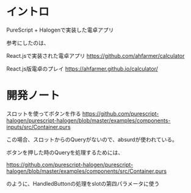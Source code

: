 # イントロ

PureScript + Halogenで実装した電卓アプリ

参考にしたのは、

React.jsで実装された電卓アプリ
https://github.com/ahfarmer/calculator

React.js版電卓のプレイ
https://ahfarmer.github.io/calculator/

# 開発ノート

スロットを使ってボタンを作る
https://github.com/purescript-halogen/purescript-halogen/blob/master/examples/components-inputs/src/Container.purs

この場合、スロットからのQueryがないので、absurdが使われている。

ボタンを押した時のQueryを処理するためには、

https://github.com/purescript-halogen/purescript-halogen/blob/master/examples/components/src/Container.purs

のように、HandledButtonの処理をslotの第四パラメータに使う
